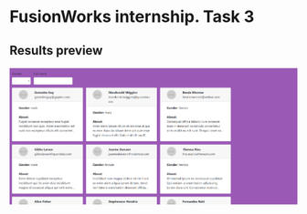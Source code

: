 # FusionWorks internship. Task 3

## Results preview
![alt text](https://raw.githubusercontent.com/AlexandruGit/fusion-works-internship/master/tasks3preview.png)
